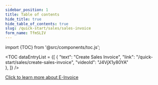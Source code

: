 ```yaml
---
sidebar_position: 1
title: Table of contents
hide_title: true
hide_table_of_contents: true 
slug: /quick-start/sales/sales-invoice 
form_name: TfmSLIV
---
```


import {TOC} from '@src/components/toc.js';

<TOC
dataEntryList = {[
{
  "text": "Create Sales Invoice", 
  "link": "/quick-start/sales/create-sales-invoice",
  "videoId": "J4VjX1y80YA"  
},
]}
/>

[Click to learn more about E-Invoice](../e-invoice)
